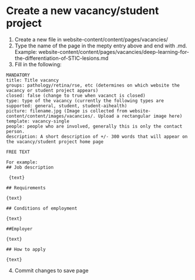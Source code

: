 # Create a new vacancy/student project

1. Create a new file in website-content/content/pages/vacancies/
2. Type the name of the page in the mepty entry above and end with .md. Example:  website-content/content/pages/vacancies/deep-learning-for-the-differentiation-of-STIC-lesions.md
3. Fill in the following:
```
MANDATORY
title: Title vacancy
groups: pathology/retina/rse, etc (determines on which website the vacancy or student project appears)
closed: false (change to true when vacanct is closed)
type: type of the vacancy (currently the following types are supported: general, student, student-aihealth)
picture: filename.jpg (Image is collected from website-content/content/images/vacancies/. Upload a rectangular image here)
template: vacancy-single
people: people who are involved, generally this is only the contact person.
description: A short description of +/- 300 words that will appear on the vacancy/student project home page

FREE TEXT

For example:
## Job description
 
 {text}

## Requirements

{text}

## Conditions of employment

{text}

##Employer

{text}

## How to apply

{text}
```

4. Commit changes to save page

